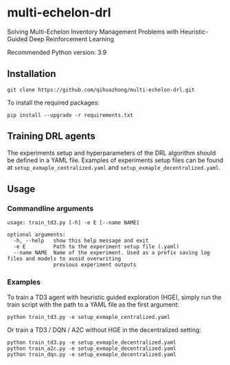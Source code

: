 # multi-echelon-drl
Solving Multi-Echelon Inventory Management Problems with Heuristic-Guided Deep Reinforcement Learning

Recommended Python version: 3.9

## Installation

```commandline
git clone https://github.com/qihuazhong/multi-echelon-drl.git
```

To install the required packages:
```commandline
pip install --upgrade -r requirements.txt
```

## Training DRL agents

The experiments setup and hyperparameters of the DRL algorithm should be defined in a YAML file.  Examples of experiments setup files can be found at `setup_exmaple_centralized.yaml` and `setup_exmaple_decentralized.yaml`.


## Usage 

### Commandline arguments
```
usage: train_td3.py [-h] -e E [--name NAME]

optional arguments:
  -h, --help   show this help message and exit
  -e E         Path to the experiment setup file (.yaml)
  --name NAME  Name of the experiment. Used as a prefix saving log files and models to avoid overwriting        
               previous experiment outputs
```


### Examples

To train a TD3 agent with heuristic guided exploration (HGE), simply run the train script with the path to a YAML file as the first argument:
```commandline
python train_td3.py -e setup_exmaple_centralized.yaml
```

Or train a TD3 / DQN / A2C  without HGE in the decentralized setting:

```commandline
python train_td3.py -e setup_exmaple_decentralized.yaml
python train_a2c.py -e setup_exmaple_decentralized.yaml
python train_dqn.py -e setup_exmaple_decentralized.yaml
```